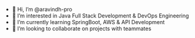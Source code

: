 - 👋 Hi, I’m @aravindh-pro
- 👀 I’m interested in Java Full Stack Development & DevOps Engineering
- 🌱 I’m currently learning SpringBoot, AWS & API Development
- 💞️ I’m looking to collaborate on projects with teammates

<!---
aravindh-pro/aravindh-pro is a ✨ special ✨ repository because its `README.md` (this file) appears on your GitHub profile.
You can click the Preview link to take a look at your changes.
--->
